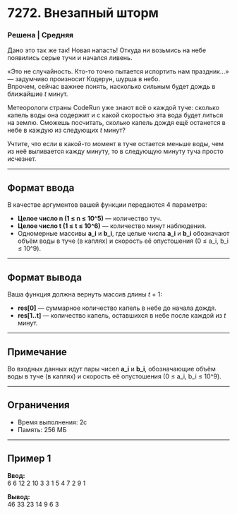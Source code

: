 # 7272. Внезапный шторм

### Решена | Средняя

Дано это так же так! Новая напасть! Откуда ни возьмись на небе появились серые тучи и начался ливень.

«Это не случайность. Кто-то точно пытается испортить нам праздник...» — задумчиво произносит Кодерун, шурша в небо.  
Впрочем, сейчас важнее понять, насколько сильным будет дождь в ближайшие *t* минут.

Метеорологи страны CodeRun уже знают всё о каждой туче: сколько капель воды она содержит и с какой скоростью эта вода будет литься на землю. Сможешь посчитать, сколько капель дождя ещё останется в небе в каждую из следующих *t* минут?

Учтите, что если в какой-то момент в туче остается меньше воды, чем из неё выливается кажду минуту, то в следующую минуту туча просто исчезнет.

---

## Формат ввода

В качестве аргументов вашей функции передаются 4 параметра:

- **Целое число n (1 ≤ n ≤ 10^5)** — количество туч.
- **Целое число t (1 ≤ t ≤ 10^6)** — количество минут наблюдения.
- Одномерные массивы **a\_i** и **b\_i**, где целые числа **a\_i** и **b\_i** обозначают объём воды в туче (в каплях) и скорость её опустошения (0 ≤ a\_i, b\_i ≤ 10^9).

---

## Формат вывода

Ваша функция должна вернуть массив длины *t* + 1:

- **res[0]** — суммарное количество капель в небе до начала дождя.
- **res[1..t]** — количество капель, оставшихся в небе после каждой из *t* минут.

---

## Примечание

Во входных данных идут пары чисел **a\_i** и **b\_i**, обозначающие объём воды в туче (в каплях) и скорость её опустошения (0 ≤ a\_i, b\_i ≤ 10^9).

---

## Ограничения

- Время выполнения: 2c
- Память: 256 МБ


---

## Пример 1
**Ввод:**  
6 6
12 2
10 3
3 1
5 4
7 2
9 1

**Вывод:**  
46
33
23
14
9
6
3
